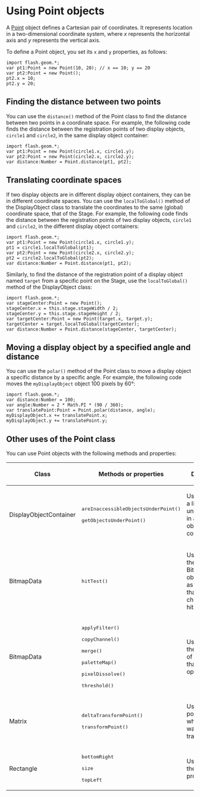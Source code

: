 # Using Point objects

A
[Point](https://help.adobe.com/en_US/FlashPlatform/reference/actionscript/3/flash/geom/Point.html)
object defines a Cartesian pair of coordinates. It represents location in a
two-dimensional coordinate system, where _x_ represents the horizontal axis and
_y_ represents the vertical axis.

To define a Point object, you set its `x` and `y` properties, as follows:

    import flash.geom.*;
    var pt1:Point = new Point(10, 20); // x == 10; y == 20
    var pt2:Point = new Point();
    pt2.x = 10;
    pt2.y = 20;

## Finding the distance between two points

You can use the `distance()` method of the Point class to find the distance
between two points in a coordinate space. For example, the following code finds
the distance between the registration points of two display objects, `circle1`
and `circle2`, in the same display object container:

    import flash.geom.*;
    var pt1:Point = new Point(circle1.x, circle1.y);
    var pt2:Point = new Point(circle2.x, circle2.y);
    var distance:Number = Point.distance(pt1, pt2);

## Translating coordinate spaces

If two display objects are in different display object containers, they can be
in different coordinate spaces. You can use the `localToGlobal()` method of the
DisplayObject class to translate the coordinates to the same (global) coordinate
space, that of the Stage. For example, the following code finds the distance
between the registration points of two display objects, `circle1` and `circle2`,
in the different display object containers:

    import flash.geom.*;
    var pt1:Point = new Point(circle1.x, circle1.y);
    pt1 = circle1.localToGlobal(pt1);
    var pt2:Point = new Point(circle2.x, circle2.y);
    pt2 = circle2.localToGlobal(pt2);
    var distance:Number = Point.distance(pt1, pt2);

Similarly, to find the distance of the registration point of a display object
named `target` from a specific point on the Stage, use the `localToGlobal()`
method of the DisplayObject class:

    import flash.geom.*;
    var stageCenter:Point = new Point();
    stageCenter.x = this.stage.stageWidth / 2;
    stageCenter.y = this.stage.stageHeight / 2;
    var targetCenter:Point = new Point(target.x, target.y);
    targetCenter = target.localToGlobal(targetCenter);
    var distance:Number = Point.distance(stageCenter, targetCenter);

## Moving a display object by a specified angle and distance

You can use the `polar()` method of the Point class to move a display object a
specific distance by a specific angle. For example, the following code moves the
`myDisplayObject` object 100 pixels by 60°:

    import flash.geom.*;
    var distance:Number = 100;
    var angle:Number = 2 * Math.PI * (90 / 360);
    var translatePoint:Point = Point.polar(distance, angle);
    myDisplayObject.x += translatePoint.x;
    myDisplayObject.y += translatePoint.y;

## Other uses of the Point class

You can use Point objects with the following methods and properties:

<table>
<thead>
    <tr>
        <th><p>Class</p></th>
        <th><p>Methods or properties</p></th>
        <th><p>Description</p></th>
    </tr>
</thead>
<tbody>
    <tr>
        <td ><p>DisplayObjectContainer</p></td>
        <td ><div>
        <p><samp>areInaccessibleObjectsUnderPoint()</samp></p><p><samp>getObjectsUnderPoint()</samp></p>
        </div></td>
        <td ><p>Used to
        return a list of objects under a point in a display object
        container.</p></td>
    </tr>
    <tr>
        <td ><p>BitmapData</p></td>
        <td ><p><samp>hitTest()</samp></p></td>
        <td ><p>Used to
        define the pixel in the BitmapData object as well as the point that you
        are checking for a hit.</p></td>
    </tr>
    <tr>
        <td ><p>BitmapData</p></td>
        <td ><p><samp>applyFilter()</samp></p>
        <p><samp>copyChannel()</samp></p>
        <p><samp>merge()</samp></p>
        <p><samp>paletteMap()</samp></p>
        <p><samp>pixelDissolve()</samp></p>
        <p><samp>threshold()</samp></p></td>
        <td ><p>Used to
        define the positions of rectangles that define the operations.</p></td>
    </tr>
    <tr>
        <td ><p>Matrix</p></td>
        <td ><p><samp>deltaTransformPoint()</samp></p>
        <p><samp>transformPoint()</samp></p></td>
        <td ><p>Used to
        define points for which you want to apply a transformation.</p></td>
    </tr>
    <tr>
        <td ><p>Rectangle</p></td>
        <td ><p><samp>bottomRight</samp></p>
        <p><samp>size</samp></p>
        <p><samp>topLeft</samp></p></td>
        <td ><p>Used to
        define these properties.</p></td>
    </tr>
</tbody>
</table>
